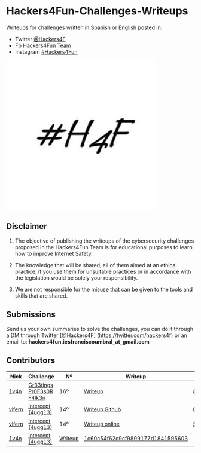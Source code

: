 # Hackers4Fun-Challenges-Writeups

Writeups for challenges written in Spanish or English posted in:
- Twitter [@Hackers4F](https://twitter.com/hackers4f)
- Fb [Hackers4Fun Team](https://www.facebook.com/Hackers4F)
- Instagram [#Hackers4Fun](https://www.instagram.com/hackers4f/)

![hackers4fun_writeups_logo](./images/T34m_l0G0_H4F.jpg)

## Disclaimer

1. The objective of publishing the writeups of the cybersecurity challenges proposed in the Hackers4Fun Team is for educational purposes to learn how to improve Internet Safety.

2. The knowledge that will be shared, all of them aimed at an ethical practice, if you use them for unsuitable practices or in accordance with the legislation would be solely your responsibility.

3. We are not responsible for the misuse that can be given to the tools and skills that are shared.

## Submissions

Send us your own summaries to solve the challenges, you can do it through a DM through Twitter [@Hackers4F] (https://twitter.com/hackers4f) or an email to: **hackers4fun.iesfranciscoumbral_at_gmail.com**

## Contributors

| Nick  | Challenge | Nº | Writeup | MD5 |
| ------------ | ------------ | ------------ |------------ |------------ |
| [1v4n](https://twitter.com/1r0Dm48O) | [Gr33tings Pr0F3s0R F4lk3n](https://github.com/hackers4f/hackers4fun-writeups/blob/master/challenges/Misc/Reto_16_H&B_Gr33tings_Pr0F3s0R_F4lk3n/README.md) | 16º | [Writeup](https://github.com/hackers4f/hackers4fun-writeups/blob/master/challenges/Misc/Reto_16_H%26B_Gr33tings_Pr0F3s0R_F4lk3n/H%26BGuadalajara-Challenges-Gr33tings%20Pr0F3s0R%20F4lk3n-Misc-1v4n.pdf) | [8c7f7d2d2cb6b7f4599fc4e86a138698](https://www.virustotal.com/#/file/278568f1d2c212817a49bc033b1878b2c342a422f391ed58d547c4a2aa0ab130) |
| [vlfern](https://twitter.com/vlfern) | [Intercept (4ugg13)](https://github.com/hackers4f/hackers4fun-writeups/blob/master/challenges/Misc/Reto_14_NLP_H4F_Intercept_4ugg13/README.md) | 14º | [Writeup Github](https://github.com/hackers4f/hackers4fun-writeups/blob/master/challenges/Misc/Reto_14_NLP_H4F_Intercept_4ugg13/Intercept_4ugg13_Reto_14_H4F_vlem.pdf) |  [6e0d7060699de6f0d17886a4e4e40820](https://www.virustotal.com/#/file/b0b6da3ad55d650730934543dd4153c3f895893da10f4feb79552db348ca37c0/) |
| [vlfern](https://twitter.com/vlfern) | [Intercept (4ugg13)](https://github.com/hackers4f/hackers4fun-writeups/blob/master/challenges/Misc/Reto_14_NLP_H4F_Intercept_4ugg13/README.md) | 14º | [Writeup online](http://www.elblogdevictor.es/writeup-reto-14-ctf-h4f-navarralanparty/) | [Scan Site](https://www.virustotal.com/#/url/25f41589658866ae1ddb38296f8405b73b2717058800e1529221be16b87abc0b/detection) |
| [1v4n](https://twitter.com/1r0Dm48O) | [Intercept (4ugg13)](https://github.com/hackers4f/hackers4fun-writeups/blob/master/challenges/Misc/Reto_14_NLP_H4F_Intercept_4ugg13/README.md) | [Writeup](https://github.com/hackers4f/hackers4fun-writeups/blob/master/challenges/Misc/Reto_14_NLP_H4F_Intercept_4ugg13/LNP-Challenges-Misc-4ugg13-H4F-1v4n_.pdf) | [1c60c54f62c9cf9899177d1841595603](https://www.virustotal.com/#/file/c25a8fc0755e825939aac168f974e7eda3fbd51c4d97f8a04e5c3f9a6c4413c1) |
